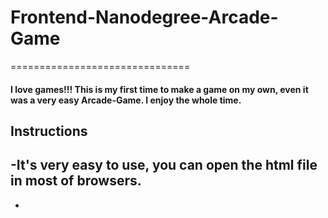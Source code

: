 # Frontend-Nanodegree-Arcade-Game
===============================

#### I love games!!! This is my first time to make a game on my own, even it was a very easy Arcade-Game. I enjoy the whole time.

## Instructions
-It's very easy to use, you can open the html file in most of browsers.
-
-

